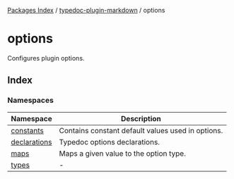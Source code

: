 [Packages Index](../../README.md) / [typedoc-plugin-markdown](../README.md) / options

# options

Configures plugin options.

## Index

### Namespaces

| Namespace                                         | Description                                       |
| ------------------------------------------------- | ------------------------------------------------- |
| [constants](namespaces/constants/README.md)       | Contains constant default values used in options. |
| [declarations](namespaces/declarations/README.md) | Typedoc options declarations.                     |
| [maps](namespaces/maps/README.md)                 | Maps a given value to the option type.            |
| [types](namespaces/types/README.md)               | -                                                 |
